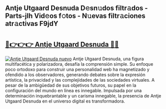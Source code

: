 ## Antje Utgaard Desnuda D𝚎sn𝚞dos filtr𝚊dos - Parts-jIh Vid𝚎os f𝚘tos - N𝚞evas filtr𝚊ciones atr𝚊ctivas F9jdY

# <h2><a href="http://mb9u1cj.tromn.icu/?c=Antje+Utgaard+Desnuda">🔗👉👉👉 Antje Utgaard Desnuda 🔗🔗</a></h2>

[![Antje Utgaard Desnuda nuevo](https://i.imgur.com/pEAQMta.gif)](http://mb9u1cj.tromn.icu/?c=Antje+Utgaard+Desnuda)
Antje Utgaard Desnuda, una figura multifacética y polarizadora, desafía la comprensión simple. Su enfoque poco ortodoxo para construir una personalidad web ha magnetizado y ofendido a los observadores, generando debates sobre la expresión artística, la privacidad y las complejidades de las sociedades virtuales. A pesar de la ambigüedad de sus objetivos futuros, su papel en la configuración del mundo en línea es innegable. Impulsada por una determinación inquebrantable y un carisma innegable, la presencia de Antje Utgaard Desnuda en el universo digital es transformadora.
